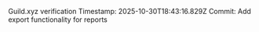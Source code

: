 Guild.xyz verification
Timestamp: 2025-10-30T18:43:16.829Z
Commit: Add export functionality for reports